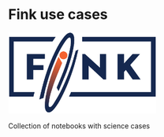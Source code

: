 # Fink use cases

<img src="notebooks/img/Fink_PrimaryLogo_WEB.png" width=300 />

Collection of notebooks with science cases
